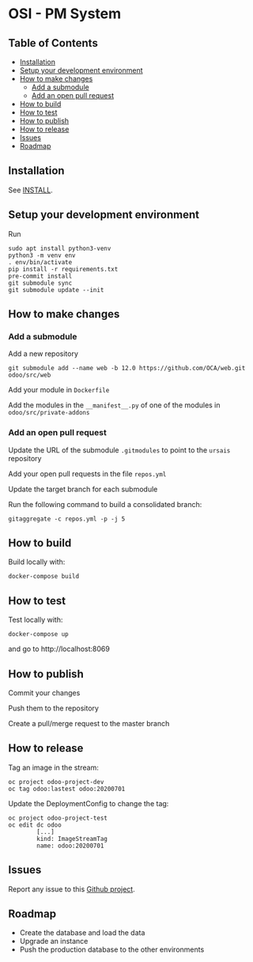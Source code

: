 # OSI - PM System

## Table of Contents
* [Installation](#Installation)
* [Setup your development environment](#Setup-your-development-environment)
* [How to make changes](#How-to-make-changes)
	* [Add a submodule](#Add-a-submodule)
	* [Add an open pull request](#Add-an-open-pull-request)
* [How to build](#How-to-build)
* [How to test](#How-to-test)
* [How to publish](#How-to-publish)
* [How to release](#How-to-release)
* [Issues](#Issues)
* [Roadmap](#Roadmap)

## Installation

See [INSTALL](./INSTALL.md).

## Setup your development environment

Run
```shell script
sudo apt install python3-venv
python3 -m venv env
. env/bin/activate
pip install -r requirements.txt
pre-commit install
git submodule sync
git submodule update --init
```

## How to make changes

### Add a submodule

Add a new repository
```shell script
git submodule add --name web -b 12.0 https://github.com/OCA/web.git odoo/src/web
```
Add your module in `Dockerfile`

Add the modules in the `__manifest__.py` of one of the modules in `odoo/src/private-addons`

### Add an open pull request

Update the URL of the submodule `.gitmodules` to point to the `ursais` repository

Add your open pull requests in the file `repos.yml`

Update the target branch for each submodule

Run the following command to build a consolidated branch:
```shell script
gitaggregate -c repos.yml -p -j 5
```

## How to build

Build locally with:
```shell script
docker-compose build
```

## How to test

Test locally with:
```shell script
docker-compose up
```
and go to http://localhost:8069

## How to publish

Commit your changes

Push them to the repository

Create a pull/merge request to the master branch

## How to release

Tag an image in the stream:
```shell script
oc project odoo-project-dev
oc tag odoo:lastest odoo:20200701
```

Update the DeploymentConfig to change the tag:
```shell script
oc project odoo-project-test
oc edit dc odoo
        [...]
        kind: ImageStreamTag
        name: odoo:20200701
```

## Issues

Report any issue to this [Github project](https://github.com/ursais/template-project/issues).

## Roadmap

* Create the database and load the data
* Upgrade an instance
* Push the production database to the other environments

